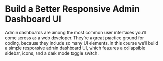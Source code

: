 # Build a Better Responsive Admin Dashboard UI


Admin dashboards are among the most common user interfaces you’ll come across as a web developer. They’re a great practice ground for coding, because they include so many UI elements. In this course we’ll build a simple responsive admin dashboard UI, which features a collapsible sidebar, icons, and a dark mode toggle switch.
